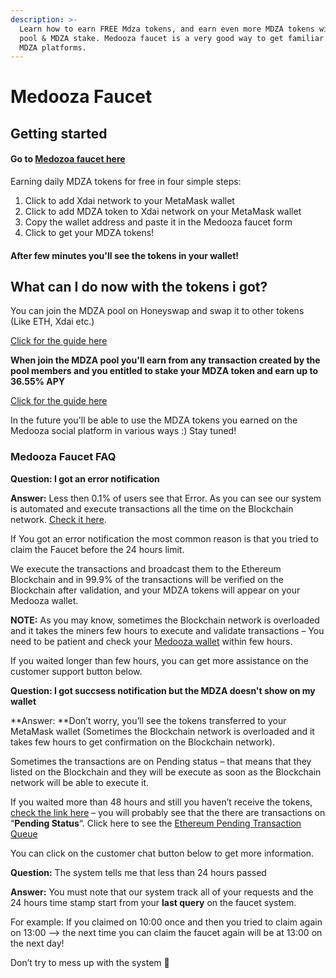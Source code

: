 ```yaml
---
description: >-
  Learn how to earn FREE Mdza tokens, and earn even more MDZA tokens with MDZA
  pool & MDZA stake. Medooza faucet is a very good way to get familiar with the
  MDZA platforms.
---
```


# Medooza Faucet

## Getting started

#### Go to [Medozoa faucet here](https://faucet.medooza.network)

Earning daily MDZA tokens for free in four simple steps:

1. Click to add Xdai network to your MetaMask wallet
2. Click to add MDZA token to Xdai network on your MetaMask wallet
3. Copy the wallet address and paste it in the Medooza faucet form
4. Click to get your MDZA tokens!

#### After few minutes you'll see the tokens in your wallet!

## What can I do now with the tokens i got?

You can join the MDZA pool on Honeyswap and swap it to other tokens (Like ETH, Xdai etc.)

[Click for the guide here](mdza-pool-on-honeyswap.md)

**When join the MDZA pool you'll earn from any transaction created by the pool members and you entitled to stake your MDZA token  and earn up to 36.55% APY**

[Click for the guide here](medooza-stake-program.md)

&#x20;In the future you'll be able to use the MDZA tokens you earned on the Medooza social platform in various ways :) Stay tuned!



### Medooza Faucet FAQ

**Question: I got an error notification**

**Answer:** Less then 0.1% of users see that Error. As you can see our system is automated and execute transactions all the time on the Blockchain network. [Check it here](https://etherscan.io/token/0x0ecdd783dc7bf820614044b51862ed29714d2ba5).

If You got an error notification the most common reason is that you tried to claim the Faucet before the 24 hours limit.

We execute the transactions and broadcast them to the Ethereum Blockchain and in 99.9% of the transactions will be verified on the Blockchain after validation, and your MDZA tokens will appear on your Medooza wallet.

**NOTE:** As you may know, sometimes the Blockchain network is overloaded and it takes the miners few hours to execute and validate transactions  – You need to be patient and check your [Medooza wallet](https://wallet.medooza.network) within few hours.

If you waited longer than few hours, you can get more assistance on the customer support button below.



**Question: I got succsess notification but the MDZA doesn't show on my wallet**

**Answer: **Don’t worry, you’ll see the tokens transferred to your MetaMask wallet (Sometimes the Blockchain network is overloaded and it takes few hours to get confirmation on the Blockchain network).

Sometimes the transactions are on Pending status – that means that they listed on the Blockchain and they will be execute as soon as the Blockchain network will be able to execute it.

If you waited more than 48 hours and still you haven’t receive the tokens, [check the link here](https://etherscan.io/txsPending?a=0x0ecdd783dc7bf820614044b51862ed29714d2ba5\&m=hf) – you will probably see that the there are transactions on “**Pending Status**“. Click here to see the [Ethereum Pending Transaction Queue](https://etherscan.io/chart/pendingtx)

You can click on the customer chat button below to get more information.



**Question:** The system tells me that less than 24 hours passed

**Answer:** You must note that our system track all of your requests and the 24 hours time stamp start from your **last query** on the faucet system.

For example: If you claimed on 10:00 once and then you tried to claim again on 13:00 —-> the next time you can claim the faucet again will be at 13:00 on the next day!

Don’t try to mess up with the system 🙂
